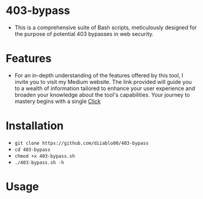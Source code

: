 # 403-bypass

- This is a comprehensive suite of Bash scripts, meticulously designed for the purpose of potential 403 bypasses in web security.

# Features

- For an in-depth understanding of the features offered by this tool, I invite you to visit my Medium website. The link provided will guide you to a wealth of information tailored to enhance your user experience and broaden your knowledge about the tool's capabilities. Your journey to mastery begins with a single [Click](https://medium.com/@diablo1/bypassing-403-forbidden-a-guide-for-cybersecurity-professionals-7b2225991595)

# Installation

   * `git clone https://github.com/diiablo00/403-bypass`
   * `cd 403-bypass`
   * `chmod +x 403-bypass.sh`
   * `./403-bypass.sh -h`

# Usage

